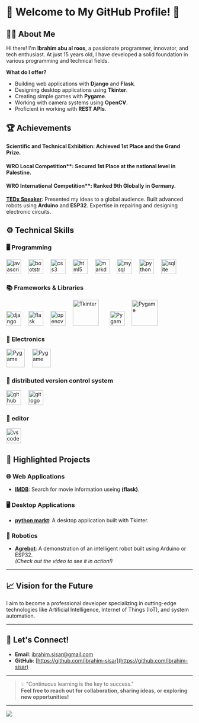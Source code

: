 # 🌟 Welcome to My GitHub Profile! 🌟

## 👨‍💻 About Me

Hi there! I'm **Ibrahim abu al roos**, a passionate programmer, innovator, and tech enthusiast. At just 15 years old, I have developed a solid foundation in various programming and technical fields.  

**What do I offer?**
- Building web applications with **Django** and **Flask**.
- Designing desktop applications using **Tkinter**.
- Creating simple games with **Pygame**.
- Working with camera systems using **OpenCV**.
- Proficient in working with **REST APIs**.

## 🏆 Achievements 

<!-- <img src="img1.jpg"> -->
#### **Scientific and Technical Exhibition**: Achieved **1st Place** and the Grand Prize.
<!--[](image2.jfif)
![](image3.jfif)
![](image4.jfif)-->
#### WRO Local Competition**: Secured **1st Place** at the national level in Palestine.
#### WRO International Competition**: Ranked **9th Globally** in Germany.
**[TEDx Speaker](https://www.youtube.com/watch?v=hQ-MoyboAKo)**: Presented my ideas to a global audience.
Built advanced robots using **Arduino** and **ESP32**.
Expertise in repairing and designing electronic circuits.

## ⚙️ Technical Skills

### 🖥️ Programming
<div>
  <div align="left">
  <img src="https://cdn.jsdelivr.net/gh/devicons/devicon/icons/javascript/javascript-original.svg" height="40" alt="javascript logo"  />
  <img width="12" />
  <img src="https://cdn.jsdelivr.net/gh/devicons/devicon/icons/bootstrap/bootstrap-original.svg" height="40" alt="bootstrap logo"  />
  <img width="12" />
  <img src="https://cdn.jsdelivr.net/gh/devicons/devicon/icons/css3/css3-original.svg" height="40" alt="css3 logo"  />
  <img width="12" />
  <img src="https://cdn.jsdelivr.net/gh/devicons/devicon/icons/html5/html5-original.svg" height="40" alt="html5 logo"  />
  <img width="12" />
  <img src="https://cdn.jsdelivr.net/gh/devicons/devicon/icons/markdown/markdown-original.svg" height="40" alt="markdown logo"  />
  <img width="12" />
  <img src="https://cdn.jsdelivr.net/gh/devicons/devicon/icons/mysql/mysql-original.svg" height="40" alt="mysql logo"  />
  <img width="12" />
  <img src="https://cdn.jsdelivr.net/gh/devicons/devicon/icons/python/python-original.svg" height="40" alt="python logo"  />
  <img width="12" />
  <img src="https://cdn.jsdelivr.net/gh/devicons/devicon/icons/sqlite/sqlite-original.svg" height="40" alt="sqlite logo"  />
  <img width="12" />
</div>


### 📚 Frameworks & Libraries
<div>
  <img src="https://cdn.jsdelivr.net/gh/devicons/devicon/icons/django/django-plain.svg" height="40" alt="django logo"  />
  <img width="12" />
  <img src="https://cdn.jsdelivr.net/gh/devicons/devicon/icons/flask/flask-original.svg" height="40" alt="flask logo"  />
  <img width="12" />
  <img src="https://cdn.jsdelivr.net/gh/devicons/devicon/icons/opencv/opencv-original.svg" height="40" alt="opencv logo"  />
  <img width="12" />
  <img src="https://miro.medium.com/v2/resize:fit:1400/format:webp/1*wEAtpMCNxjcW_9VZyGafdg.png" height="70" alt="Tkinter">
  <img width="22" />
  <img src="https://upload.wikimedia.org/wikipedia/commons/b/be/Pygame_logo.svg" height="40" alt="Pygame">
  <img width="12" />
  <img src="https://storage.caktusgroup.com/media/blog-images/drf-logo2.png" height="70" alt="Pygame">
  <img width="12" />
</div>

### 🔧 Electronics
<div>
  <img src="https://cdn.jsdelivr.net/gh/devicons/devicon/icons/arduino/arduino-original.svg" height="50" alt="Pygame">
  <img width="12" />
  <img src="https://upload.wikimedia.org/wikipedia/commons/2/22/Logo_von_Espressif.png" height="50" alt="Pygame">
  <img width="12" />
</div>

### 🔄 distributed version control system
<div>
  <img src="https://cdn.jsdelivr.net/gh/devicons/devicon/icons/github/github-original.svg" height="40" alt="github logo"  />
  <img width="12" />
  <img src="https://cdn.jsdelivr.net/gh/devicons/devicon/icons/git/git-original.svg" height="40" alt="git logo"  />
  <img width="12" />
</div>

### 📑 editor
<div>
  <img src="https://cdn.jsdelivr.net/gh/devicons/devicon/icons/vscode/vscode-original.svg" height="40" alt="vscode logo"  />
  <img width="12" />
</div>


## 📂 Highlighted Projects

### 🌐 Web Applications
 - **[IMDB](https://github.com/ibrahim-sisar/IMDB)**: Search for movie information useing **(flask)**.
<!-- - **[Project Name 2](project-link)**: A brief description of the project. -->

### 🖥️ Desktop Applications
- **[python markt](https://github.com/ibrahim-sisar/python-markt)**: A desktop application built with Tkinter.

### 🤖 Robotics
- **[Agrebot](https://www.youtube.com/watch?v=VuprfWUG2-A&t=2s)**: A demonstration of an intelligent robot built using Arduino or ESP32.  
  *(Check out the video to see it in action!)*



---

## 📈 Vision for the Future

I aim to become a professional developer specializing in cutting-edge technologies like Artificial Intelligence, Internet of Things (IoT), and system automation.

---


## 🤝 Let's Connect!

- **Email**: [ibrahim.sisar@gmail.com](ibrahim.sisar@gmail.com)
- **GitHub**: [https://github.com/ibrahim-sisar](https://github.com/ibrahim-sisar)

---

> 💡 "Continuous learning is the key to success."  
> **Feel free to reach out for collaboration, sharing ideas, or exploring new opportunities!**
---
![](https://komarev.com/ghpvc/?username=ibrahim-sisar)

